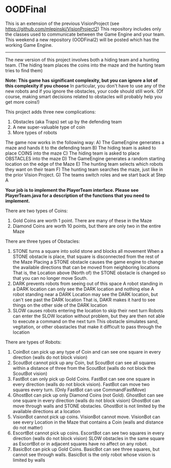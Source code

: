 # OODFinal

This is an extension of the previous VisionProject (see https://github.com/mlepinski/VisionProject2)
This repository includes only the classes used to communicate between the Game Engine and your team. 
This weekend a new repository (OODFinal2) will be posted which has the working Game Engine.

**********

The new version of this project involves both a hiding team and a hunting team.
(The hiding team places the coins into the maze and the hunting team tries to find them)

**Note: This game has significant complexity, but you can ignore a lot of this complexity if you choose**
In particular, you don't have to use any of the new robots and if you ignore the obstacles, your code should still work. 
(Of course, making smart decisions related to obstacles will probably help you get more coins!)

This project adds three new complications:
1) Obstacles (aka Traps) set up by the defending team
2) A new super-valuable type of coin
3) More types of robots

The game now works in the following way:
A) The GameEngine generates a maze and hands it to the defending team
B) The hiding team is asked to place COINS into the maze
C) The hiding team is asked to place OBSTACLES into the maze
D) The GameEngine generates a random starting location on the edge of the Maze
E) The hunting team selects which robots they want on their team
F) The hunting team searches the maze, just like in the prior Vision Project. 
G) The teams switch roles and we start back at Step A

**Your job is to implement the PlayerTeam interface. 
Please see PlayerTeam.java for a description of the functions that you need to implement.**

There are two types of Coins:
1) Gold Coins are worth 1 point. There are many of these in the Maze
2) Diamond Coins are worth 10 points, but there are only two in the entire Maze

There are three types of Obstacles:
1) STONE turns a square into solid stone and blocks all movement
   When a STONE obstacle is place, that square is disconnected from the rest of the Maze
   Placing a STONE obstacle causes the game engine to change the available directions that can be moved from neighboring locations
   That is, the Location above (North of) the STONE obstacle is changed so that you can no longer move South.
2) DARK prevents robots from seeing out of this space
   A robot standing in a DARK location can only see the DARK location and nothing else
   A robot standing near a DARK Location may see the DARK location, but can't see past the DARK location
   That is, DAKR makes it hard to see things on the other side of the DARK location
3) SLOW causes robots entering the location to skip their next turn
   Robots can enter the SLOW location without problem, but they are then not able to execute a command on the next turn
   This obstacle simulates sand, vegitation, or other obastacles that make it difficult to pass through the location
   
There are types of Robots:
1) CoinBot can pick up any type of Coin and can see one square in every direction (walls do not block vision)
2) ScoutBot cannot pick up any Coin, but ScoutBot can see all squares within a distance of three from the ScoutBot
   (walls do not block the ScoutBot vision)
3) FastBot can only pick up Gold Coins. FastBot can see one square in every direction (walls do not block vision).
   FastBot can move two squares every turn. (Only FastBot can use CommandFastMove)
4) GhostBot can pick up only Diamond Coins (not Gold). GhostBot can see one square in every direction (walls do not block vision)
   GhostBot can move through walls and STONE obstacles. GhostBot is not limited by the available directions at a location
5) VisionBot cannot pick up coins. VisionBot cannot move. 
   VisionBot can see every Location in the Maze that contains a Coin (walls and distance do not matter)
6) EscortBot cannot pick up coins. EscortBot can see two squares in every direction (walls do not block vision)
   SLOW obstacles in the same square as EscortBot or in adjacent squares have no affect on any robot.
7) BasicBot can pick up Gold Coins. BasicBot can see three squares, but cannot see through walls. 
   BasicBot is the only robot whose vision is limited by walls
 


